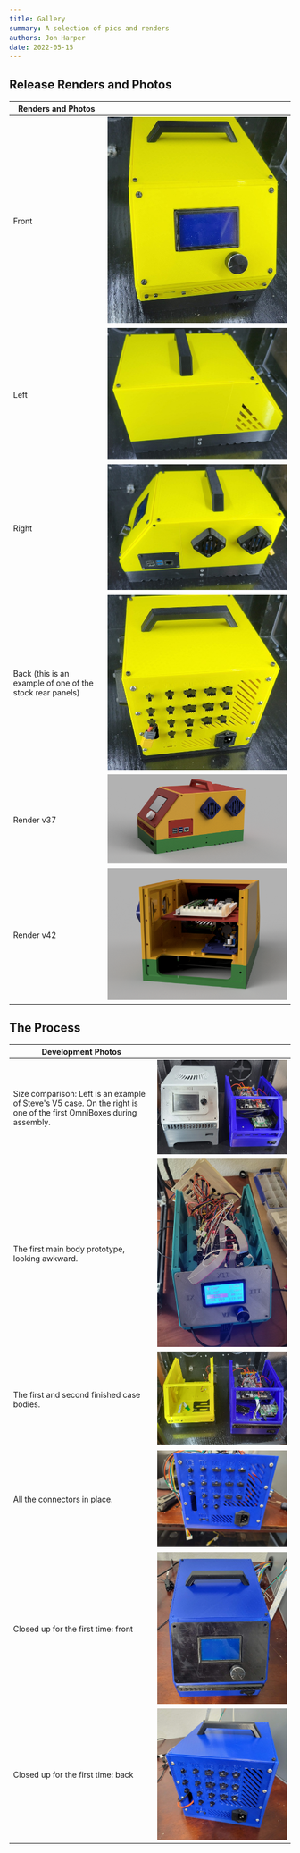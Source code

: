 ```yaml
---
title: Gallery
summary: A selection of pics and renders
authors: Jon Harper
date: 2022-05-15
---
```


## Release Renders and Photos

| Renders and Photos |   |
|--------------------|---|
| Front      | [![front view](img/gallery/view_front.jpg)](img/gallery/view_front.jpg) |
| Left       | [![left view](img/gallery/view_left.jpg)](img/gallery/view_left.jpg) |
| Right      | [![right view](img/gallery/view_right.jpg)](img/gallery/view_right.jpg) |
| Back (this is an example of one of the stock rear panels) | [![back view](img/gallery/view_back.jpg)](img/gallery/view_back.jpg) |
| Render v37 | [![v37](img/gallery/v37.png)](img/gallery/v37.png) |
| Render v42 | [![v37](img/gallery/v42.png)](img/gallery/v42.png) |

## The Process

| Development Photos |   |
|--------------------|---|
| Size comparison: Left is an example of Steve's V5 case. On the right is one of the first OmniBoxes during assembly. | [![size comparison](img/gallery/size_comparison.jpg)](img/gallery/size_comparison.jpg) |
| The first main body prototype, looking awkward. | [![original prototype](img/gallery/prototype.jpg)](img/gallery/prototype.jpg) |
| The first and second finished case bodies. | [![one and two](img/gallery/one_and_two.jpg)](img/gallery/one_and_two.jpg) |
| All the connectors in place. | [![finished rear panel](img/gallery/finished_rear.jpg)](img/gallery/finished_rear.jpg) |
| Closed up for the first time: front | [![closed up, front](img/gallery/front_view.jpg)](img/gallery/front_view.jpg)
| Closed up for the first time: back | [![closed up, front](img/gallery/closed_up.jpg)](img/gallery/closed_up.jpg)

